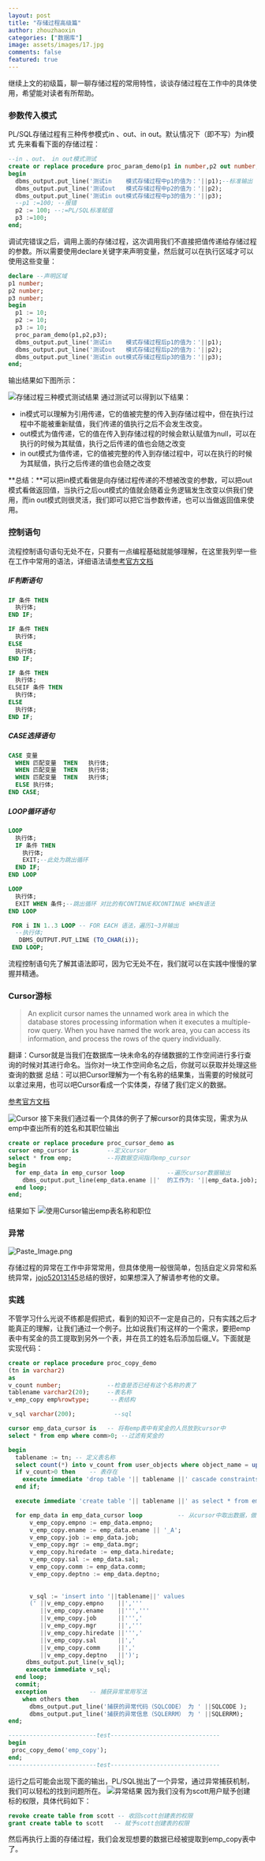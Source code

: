 ```yaml
---
layout: post
title: "存储过程高级篇"
author: zhouzhaoxin
categories: ["数据库"]
image: assets/images/17.jpg
comments: false
featured: true
---
```

继续上文的初级篇，聊一聊存储过程的常用特性，谈谈存储过程在工作中的具体使用，希望能对读者有所帮助。
### 参数传入模式
PL/SQL存储过程有三种传参模式in 、out、in out。默认情况下（即不写）为in模式
先来看看下面的存储过程：
```sql
--in 、out、 in out模式测试
create or replace procedure proc_param_demo(p1 in number,p2 out number,p3 in out number) as
begin
  dbms_output.put_line('测试in    模式存储过程中p1的值为：'||p1);--标准输出
  dbms_output.put_line('测试out   模式存储过程中p2的值为：'||p2);
  dbms_output.put_line('测试in out模式存储过程中p3的值为：'||p3);
  --p1 :=100; --报错
  p2 := 100; --:=PL/SQL标准赋值
  p3 :=100;
end;
```
调试完错误之后，调用上面的存储过程，这次调用我们不直接把值传递给存储过程的参数。所以需要使用declare关键字来声明变量，然后就可以在执行区域才可以使用这些变量：
```sql
declare --声明区域
p1 number;
p2 number;
p3 number;
begin
  p1 := 10;
  p2 := 10;
  p3 := 10;
  proc_param_demo(p1,p2,p3);
  dbms_output.put_line('测试in    模式存储过程后p1的值为：'||p1);
  dbms_output.put_line('测试out   模式存储过程后p2的值为：'||p2);
  dbms_output.put_line('测试in out模式存储过程后p3的值为：'||p3);
end;
```
输出结果如下图所示：

![存储过程三种模式测试结果](http://upload-images.jianshu.io/upload_images/3993341-ec87d87fed22ebf5.png?imageMogr2/auto-orient/strip%7CimageView2/2/w/1240)
通过测试可以得到以下结果：
- in模式可以理解为引用传递，它的值被完整的传入到存储过程中，但在执行过程中不能被重新赋值，我们传递的值执行之后不会发生改变。
- out模式为值传递，它的值在传入到存储过程的时候会默认赋值为null，可以在执行的时候为其赋值，执行之后传递的值也会随之改变
- in out模式为值传递，它的值被完整的传入到存储过程中，可以在执行的时候为其赋值，执行之后传递的值也会随之改变

**总结：**可以把in模式看做是向存储过程传递的不想被改变的参数，可以把out模式看做返回值，当执行之后out模式的值就会随着业务逻辑发生改变以供我们使用，而in out模式则很灵活，我们即可以把它当参数传递，也可以当做返回值来使用。

### 控制语句
流程控制语句语句无处不在，只要有一点编程基础就能够理解，在这里我列举一些在工作中常用的语法，详细语法请[参考官方文档](http://docs.oracle.com/cd/B28359_01/appdev.111/b28370/controlstructures.htm#CJAIJFCI)
##### IF判断语句
```sql
IF 条件 THEN
  执行体;
END IF;
```
```sql
IF 条件 THEN
  执行体;
ELSE
  执行体; 
END IF;
```
```sql
IF 条件 THEN
  执行体;
ELSEIF 条件 THEN
  执行体; 
ELSE
  执行体; 
END IF;
```
##### CASE选择语句
```sql
CASE 变量
  WHEN 匹配变量  THEN   执行体; 
  WHEN 匹配变量  THEN   执行体; 
  WHEN 匹配变量  THEN   执行体; 
  ELSE 执行体; 
END CASE;
```
##### LOOP循环语句
```sql
LOOP 
  执行体;
  IF 条件 THEN
    执行体;
    EXIT;--此处为跳出循环
  END IF; 
END LOOP
```
```sql
LOOP 
  执行体;
  EXIT WHEN 条件;--跳出循环 对比的有CONTINUE和CONTINUE WHEN语法
END LOOP
```
```SQL
 FOR i IN 1..3 LOOP -- FOR EACH 语法，遍历1~3并输出
  --执行体;
   DBMS_OUTPUT.PUT_LINE (TO_CHAR(i));
 END LOOP;
```
流程控制语句先了解其语法即可，因为它无处不在，我们就可以在实践中慢慢的掌握并精通。
### Cursor游标
> An explicit cursor names the unnamed work area in which the database stores processing information when it executes a multiple-row query. When you have named the work area, you can access its information, and process the rows of the query individually.

翻译：Cursor就是当我们在数据库一块未命名的存储数据的工作空间进行多行查询的时候对其进行命名。当你对一块工作空间命名之后，你就可以获取并处理这些查询的数据
总结：可以把Cursor理解为一个有名称的结果集，当需要的时候就可以拿过来用，也可以吧Cursor看成一个实体类，存储了我们定义的数据。

[参考官方文档](http://docs.oracle.com/cd/B28359_01/appdev.111/b28370/explicit_cursor.htm#LNPLS01313)

![Cursor](http://upload-images.jianshu.io/upload_images/3993341-868a3a8831207f2b.png?imageMogr2/auto-orient/strip%7CimageView2/2/w/1240)
接下来我们通过看一个具体的例子了解cursor的具体实现，需求为从emp中查出所有的姓名和其职位输出
```sql
create or replace procedure proc_cursor_demo as
cursor emp_cursor is        --定义cursor
select * from emp;          --将数据空间指向emp_cursor
begin
  for emp_data in emp_cursor loop            --遍历cursor数据输出
    dbms_output.put_line(emp_data.ename ||'  的工作为: '||emp_data.job);
  end loop;
end;
```
结果如下
![使用Cursor输出emp表名称和职位](http://upload-images.jianshu.io/upload_images/3993341-c8a22c8e5a546cae.png?imageMogr2/auto-orient/strip%7CimageView2/2/w/1240)

### 异常

![Paste_Image.png](http://upload-images.jianshu.io/upload_images/3993341-5d4b31760b02595d.png?imageMogr2/auto-orient/strip%7CimageView2/2/w/1240)

存储过程的异常在工作中非常常用，但具体使用一般很简单，包括自定义异常和系统异常，[jojo52013145](http://blog.csdn.net/jojo52013145/article/details/6585833)总结的很好，如果想深入了解请参考他的文章。
### 实践
不管学习什么光说不练都是假把式，看到的知识不一定是自己的，只有实践之后才能真正的理解，让我们通过一个例子。比如说我们有这样的一个需求，要把emp表中有奖金的员工提取到另外一个表，并在员工的姓名后添加后缀_V。下面就是实现代码：
```sql
create or replace procedure proc_copy_demo
(tn in varchar2)
as
v_count number;             --检查是否已经有这个名称的表了
tablename varchar2(20);     --表名称
v_emp_copy emp%rowtype;      --表结构

v_sql varchar(200);           --sql

cursor emp_data_cursor is   -- 将有emp表中有奖金的人员放到cursor中
select * from emp where comm>0; --过滤有奖金的

begin
  tablename := tn; -- 定义表名称
  select count(*) into v_count from user_objects where object_name = upper(tablename); -- 查询用户表，校验是否已经存在名称为tablename的表
  if v_count>0 then    -- 表存在
    execute immediate 'drop table '|| tablename ||' cascade constraints'; -- 执行删除表 execute immediate执行SQL语句
  end if;

  execute immediate 'create table '|| tablename ||' as select * from emp where 1=2'; -- 新建表结果和emp相同的表，添加条件后只创建表，不添加数据

  for emp_data in emp_data_cursor loop          -- 从cursor中取出数据，做一些处理并插入到指定表中
      v_emp_copy.empno := emp_data.empno;
      v_emp_copy.ename := emp_data.ename || '_A';
      v_emp_copy.job := emp_data.job;
      v_emp_copy.mgr := emp_data.mgr;
      v_emp_copy.hiredate := emp_data.hiredate;
      v_emp_copy.sal := emp_data.sal;
      v_emp_copy.comm := emp_data.comm;
      v_emp_copy.deptno := emp_data.deptno;
      
      
      v_sql := 'insert into '||tablename||' values 
      (' ||v_emp_copy.empno    ||','''
         ||v_emp_copy.ename    ||''','''
         ||v_emp_copy.job      ||''','
         ||v_emp_copy.mgr      ||','''
         ||v_emp_copy.hiredate ||''','
         ||v_emp_copy.sal      ||','
         ||v_emp_copy.comm     ||','
         ||v_emp_copy.deptno   ||')';
     dbms_output.put_line(v_sql);
     execute immediate v_sql;
  end loop;
  commit;
  exception            -- 捕获异常常用写法
    when others then   
      dbms_output.put_line('捕获的异常代码（SQLCODE） 为 ' ||SQLCODE );        -- 输出异常信息 
      dbms_output.put_line('捕获的异常信息（SQLERRM） 为 ' ||SQLERRM);
end;

-------------------------test-------------------------------
begin
 proc_copy_demo('emp_copy');  
end;
-------------------------test-------------------------------

```
运行之后可能会出现下面的输出，PL/SQL抛出了一个异常，通过异常捕获机制，我们可以轻松的找到问题所在。
![异常结果](http://upload-images.jianshu.io/upload_images/3993341-a72eab18212ffc10.png?imageMogr2/auto-orient/strip%7CimageView2/2/w/1240)
因为我们没有为scott用户赋予创建标的权限，具体代码如下：
```sql
revoke create table from scott -- 收回scott创建表的权限 
grant create table to scott   -- 赋予scott创建表的权限
```
然后再执行上面的存储过程，我们会发现想要的数据已经被提取到emp_copy表中了。